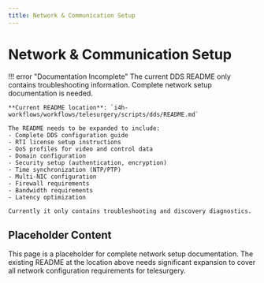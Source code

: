 ```yaml
---
title: Network & Communication Setup
---
```


# Network & Communication Setup

!!! error "Documentation Incomplete"
    The current DDS README only contains troubleshooting information. Complete network setup documentation is needed.
    
    **Current README location**: `i4h-workflows/workflows/telesurgery/scripts/dds/README.md`
    
    The README needs to be expanded to include:
    - Complete DDS configuration guide
    - RTI license setup instructions
    - QoS profiles for video and control data
    - Domain configuration
    - Security setup (authentication, encryption)
    - Time synchronization (NTP/PTP)
    - Multi-NIC configuration
    - Firewall requirements
    - Bandwidth requirements
    - Latency optimization
    
    Currently it only contains troubleshooting and discovery diagnostics.

## Placeholder Content

This page is a placeholder for complete network setup documentation. The existing README at the location above needs significant expansion to cover all network configuration requirements for telesurgery.